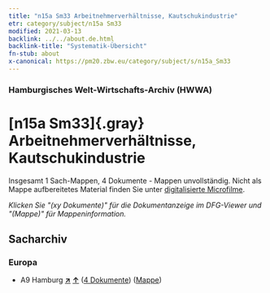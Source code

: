 ```yaml
---
title: "n15a Sm33 Arbeitnehmerverhältnisse, Kautschukindustrie"
etr: category/subject/n15a Sm33
modified: 2021-03-13
backlink: ../../about.de.html
backlink-title: "Systematik-Übersicht"
fn-stub: about
x-canonical: https://pm20.zbw.eu/category/subject/s/n15a_Sm33
---
```


### Hamburgisches Welt-Wirtschafts-Archiv (HWWA)
# [n15a Sm33]{.gray}&#8201; Arbeitnehmerverhältnisse, Kautschukindustrie&#160; 




Insgesamt 1 Sach-Mappen, 4 Dokumente - Mappen unvollständig.
Nicht als Mappe aufbereitetes Material finden Sie unter [digitalisierte Microfilme](/film/h1_sh.de.html).

_Klicken Sie "(xy Dokumente)" für die Dokumentanzeige im DFG-Viewer und "(Mappe)" für Mappeninformation._

## Sacharchiv




### Europa

- A9 Hamburg [**&nearr;**](../../../geo/i/140905/about.de.html "Hamburg (alle Mappen)") [**&uarr;**](../../../geo/about.de.html#A9 "Ländersystematik") (<a href="https://pm20.zbw.eu/dfgview/sh/140905,145238" title="über: Hamburg : Arbeitnehmerverhältnisse, Kautschukindustrie" target="_blank">4 Dokumente</a>) ([Mappe](../../../../folder/sh/1409xx/140905/1452xx/145238/about.de.html))


